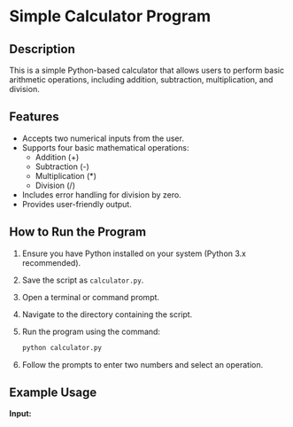 # Simple Calculator Program

## Description

This is a simple Python-based calculator that allows users to perform basic arithmetic operations, including addition, subtraction, multiplication, and division.

## Features

* Accepts two numerical inputs from the user.
* Supports four basic mathematical operations:
    * Addition (+)
    * Subtraction (-)
    * Multiplication (*)
    * Division (/)
* Includes error handling for division by zero.
* Provides user-friendly output.

## How to Run the Program

1.  Ensure you have Python installed on your system (Python 3.x recommended).
2.  Save the script as `calculator.py`.
3.  Open a terminal or command prompt.
4.  Navigate to the directory containing the script.
5.  Run the program using the command:

    ```bash
    python calculator.py
    ```

6.  Follow the prompts to enter two numbers and select an operation.

## Example Usage

**Input:**
